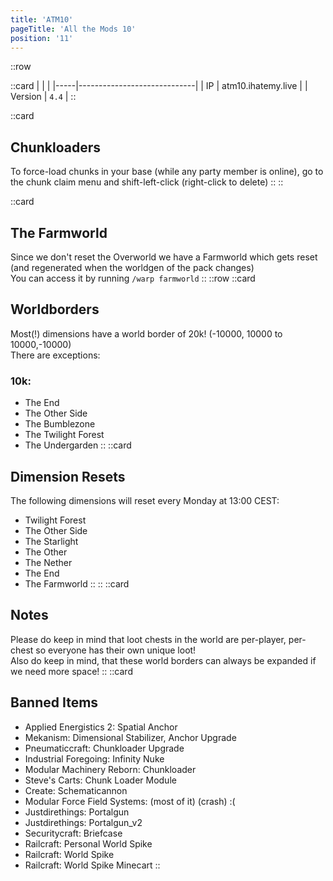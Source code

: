 ```yaml
---
title: 'ATM10'
pageTitle: 'All the Mods 10'
position: '11'
---
```

::row

::card
|     |                             |
|-----|-----------------------------|
| IP  |    atm10.ihatemy.live       |
| Version  |   `4.4`        |
::

::card
## Chunkloaders
To force-load chunks in your base (while any party member is online), go to the chunk claim menu and shift-left-click (right-click to delete)
::
::

::card
## The Farmworld
Since we don't reset the Overworld we have a Farmworld which gets reset (and regenerated when the worldgen of the pack changes)  
You can access it by running `/warp farmworld`
::
::row
::card
## Worldborders
Most(!) dimensions have a world border of 20k! (-10000, 10000 to 10000,-10000)  
There are exceptions:
### 10k:
- The End
- The Other Side
- The Bumblezone
- The Twilight Forest
- The Undergarden
::
::card
## Dimension Resets
The following dimensions will reset every Monday at 13:00 CEST:
- Twilight Forest
- The Other Side
- The Starlight
- The Other
- The Nether
- The End
- The Farmworld
::
::
::card
## Notes
Please do keep in mind that loot chests in the world are per-player, per-chest so everyone has their own unique loot!  
Also do keep in mind, that these world borders can always be expanded if we need more space!
::
::card
## Banned Items
- Applied Energistics 2: Spatial Anchor
- Mekanism: Dimensional Stabilizer, Anchor Upgrade
- Pneumaticcraft: Chunkloader Upgrade
- Industrial Foregoing: Infinity Nuke
- Modular Machinery Reborn: Chunkloader
- Steve's Carts: Chunk Loader Module
- Create: Schematicannon
- Modular Force Field Systems: (most of it) (crash) :(
- Justdirethings: Portalgun
- Justdirethings: Portalgun_v2
- Securitycraft: Briefcase
- Railcraft: Personal World Spike
- Railcraft: World Spike
- Railcraft: World Spike Minecart
::